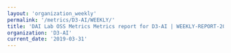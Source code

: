 ```yaml
---
layout: 'organization_weekly'
permalink: '/metrics/D3-AI/WEEKLY/'
title: 'DAI Lab OSS Metrics Metrics report for D3-AI | WEEKLY-REPORT-2019-03-31'
organization: 'D3-AI'
current_date: '2019-03-31'
---
```


